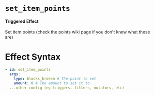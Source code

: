 # `set_item_points`
#### Triggered Effect

Set item points (check the points wiki page if you don't know what these are)

# Effect Syntax
```yaml
- id: set_item_points
  args:
    type: blocks_broken # The point to set
    amount: 0 # The amount to set it to
  ...other config (eg triggers, filters, mutators, etc)
```